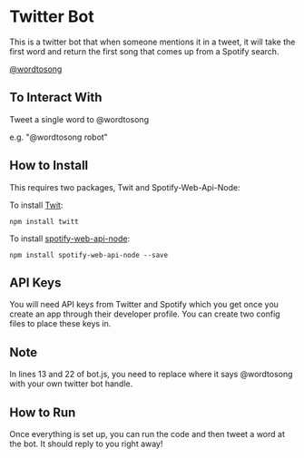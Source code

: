# Twitter Bot
This is a twitter bot that when someone mentions it in a tweet, it will take the first word and return the first song that comes up from a Spotify search. 

[@wordtosong](https://twitter.com/wordtosong)

## To Interact With
Tweet a single word to @wordtosong

e.g. "@wordtosong robot"


## How to Install
This requires two packages, Twit and Spotify-Web-Api-Node:


To install [Twit](https://www.npmjs.com/package/twit):
```
npm install twitt
```

To install [spotify-web-api-node](https://github.com/thelinmichael/spotify-web-api-node):
```
npm install spotify-web-api-node --save
```

## API Keys
You will need API keys from Twitter and Spotify which you get once you create an app through their developer profile. You can create two config files to place these keys in.

## Note
In lines 13 and 22 of bot.js, you need to replace where it says @wordtosong with your own twitter bot handle. 

## How to Run
Once everything is set up, you can run the code and then tweet a word at the bot. It should reply to you right away! 
